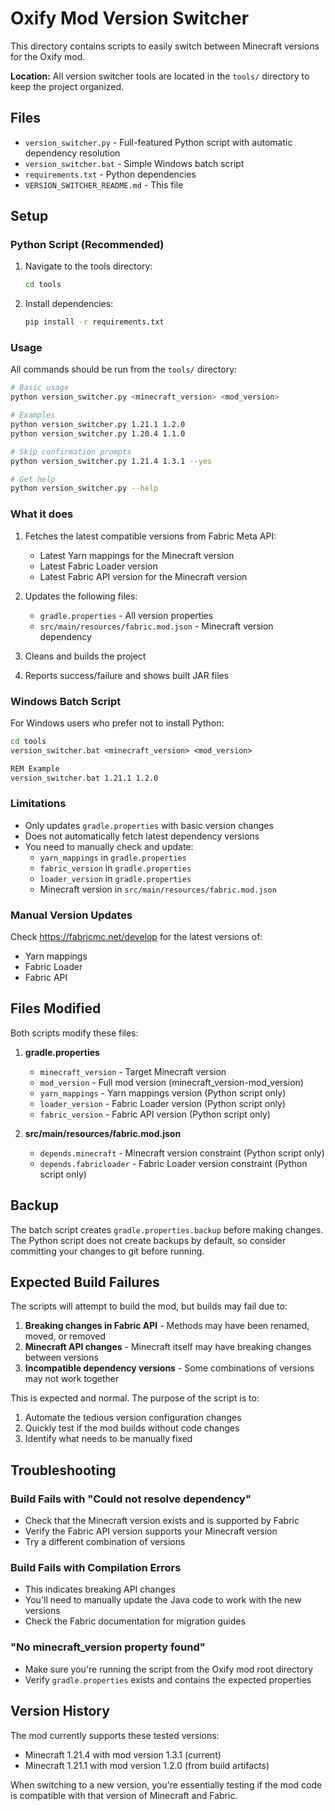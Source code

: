 # Oxify Mod Version Switcher

This directory contains scripts to easily switch between Minecraft versions for the Oxify mod.

**Location:** All version switcher tools are located in the `tools/` directory to keep the project organized.

## Files

- `version_switcher.py` - Full-featured Python script with automatic dependency resolution
- `version_switcher.bat` - Simple Windows batch script
- `requirements.txt` - Python dependencies
- `VERSION_SWITCHER_README.md` - This file

## Setup

### Python Script (Recommended)

1. Navigate to the tools directory:
   ```bash
   cd tools
   ```

2. Install dependencies:
   ```bash
   pip install -r requirements.txt
   ```

### Usage

All commands should be run from the `tools/` directory:

```bash
# Basic usage
python version_switcher.py <minecraft_version> <mod_version>

# Examples
python version_switcher.py 1.21.1 1.2.0
python version_switcher.py 1.20.4 1.1.0

# Skip confirmation prompts
python version_switcher.py 1.21.4 1.3.1 --yes

# Get help
python version_switcher.py --help
```

### What it does

1. Fetches the latest compatible versions from Fabric Meta API:
   - Latest Yarn mappings for the Minecraft version
   - Latest Fabric Loader version
   - Latest Fabric API version for the Minecraft version

2. Updates the following files:
   - `gradle.properties` - All version properties
   - `src/main/resources/fabric.mod.json` - Minecraft version dependency

3. Cleans and builds the project

4. Reports success/failure and shows built JAR files

### Windows Batch Script

For Windows users who prefer not to install Python:

```cmd
cd tools
version_switcher.bat <minecraft_version> <mod_version>

REM Example
version_switcher.bat 1.21.1 1.2.0
```

### Limitations

- Only updates `gradle.properties` with basic version changes
- Does not automatically fetch latest dependency versions
- You need to manually check and update:
  - `yarn_mappings` in `gradle.properties`
  - `fabric_version` in `gradle.properties` 
  - `loader_version` in `gradle.properties`
  - Minecraft version in `src/main/resources/fabric.mod.json`

### Manual Version Updates

Check https://fabricmc.net/develop for the latest versions of:
- Yarn mappings
- Fabric Loader
- Fabric API

## Files Modified

Both scripts modify these files:

1. **gradle.properties**
   - `minecraft_version` - Target Minecraft version
   - `mod_version` - Full mod version (minecraft_version-mod_version)
   - `yarn_mappings` - Yarn mappings version (Python script only)
   - `loader_version` - Fabric Loader version (Python script only) 
   - `fabric_version` - Fabric API version (Python script only)

2. **src/main/resources/fabric.mod.json**
   - `depends.minecraft` - Minecraft version constraint (Python script only)
   - `depends.fabricloader` - Fabric Loader version constraint (Python script only)

## Backup

The batch script creates `gradle.properties.backup` before making changes. The Python script does not create backups by default, so consider committing your changes to git before running.

## Expected Build Failures

The scripts will attempt to build the mod, but builds may fail due to:

1. **Breaking changes in Fabric API** - Methods may have been renamed, moved, or removed
2. **Minecraft API changes** - Minecraft itself may have breaking changes between versions
3. **Incompatible dependency versions** - Some combinations of versions may not work together

This is expected and normal. The purpose of the script is to:
1. Automate the tedious version configuration changes
2. Quickly test if the mod builds without code changes
3. Identify what needs to be manually fixed

## Troubleshooting

### Build Fails with "Could not resolve dependency"
- Check that the Minecraft version exists and is supported by Fabric
- Verify the Fabric API version supports your Minecraft version
- Try a different combination of versions

### Build Fails with Compilation Errors  
- This indicates breaking API changes
- You'll need to manually update the Java code to work with the new versions
- Check the Fabric documentation for migration guides

### "No minecraft_version property found"
- Make sure you're running the script from the Oxify mod root directory
- Verify `gradle.properties` exists and contains the expected properties

## Version History

The mod currently supports these tested versions:
- Minecraft 1.21.4 with mod version 1.3.1 (current)
- Minecraft 1.21.1 with mod version 1.2.0 (from build artifacts)

When switching to a new version, you're essentially testing if the mod code is compatible with that version of Minecraft and Fabric.
